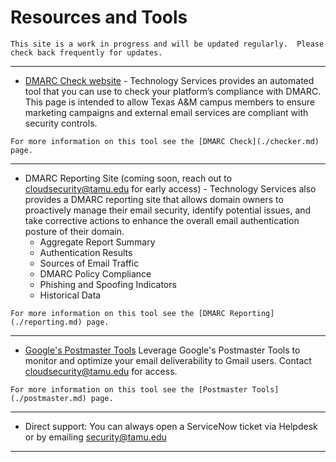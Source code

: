 # Resources and Tools

```admonish info
This site is a work in progress and will be updated regularly.  Please check back frequently for updates.
```

---

- [DMARC Check website](https://dmarc-check.itsec.tamu.edu) - Technology Services provides an automated tool that you can use to check your platform’s compliance with DMARC. This page is intended to allow Texas A&M campus members to ensure marketing campaigns and external email services are compliant with security controls.

```admonish note
For more information on this tool see the [DMARC Check](./checker.md) page.
```

---

- DMARC Reporting Site (coming soon, reach out to [cloudsecurity@tamu.edu](mailto:cloudsecurity@tamu.edu) for early access) - Technology Services also provides a DMARC reporting site that allows domain owners to proactively manage their email security, identify potential issues, and take corrective actions to enhance the overall email authentication posture of their domain.
  - Aggregate Report Summary
  - Authentication Results
  - Sources of Email Traffic
  - DMARC Policy Compliance
  - Phishing and Spoofing Indicators
  - Historical Data

```admonish note
For more information on this tool see the [DMARC Reporting](./reporting.md) page.
```

---

- [Google's Postmaster Tools](https://www.gmail.com/postmaster/) Leverage Google's Postmaster Tools to monitor and optimize your email deliverability to Gmail users.  Contact [cloudsecurity@tamu.edu](mailto:cloudsecurity@tamu.edu) for access.

```admonish note
For more information on this tool see the [Postmaster Tools](./postmaster.md) page.
```

---

- Direct support: You can always open a ServiceNow ticket via Helpdesk or by emailing [security@tamu.edu](mailto:security@tamu.edu)

---

